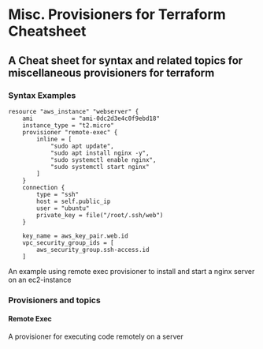 # Misc. Provisioners for Terraform Cheatsheet
## A Cheat sheet for syntax and related topics for miscellaneous provisioners for terraform

### Syntax Examples
```hcl
resource "aws_instance" "webserver" {
    ami           = "ami-0dc2d3e4c0f9ebd18"
    instance_type = "t2.micro"
    provisioner "remote-exec" {
        inline = [
            "sudo apt update",
            "sudo apt install nginx -y",
            "sudo systemctl enable nginx",
            "sudo systemctl start nginx"
        ]
    }
    connection {
        type = "ssh"
        host = self.public_ip
        user = "ubuntu"
        private_key = file("/root/.ssh/web")
    }

    key_name = aws_key_pair.web.id
    vpc_security_group_ids = [
        aws_security_group.ssh-access.id
    ]
```
An example using remote exec provisioner to install and start a nginx server on an ec2-instance

### Provisioners and topics
#### Remote Exec
A provisioner for executing code remotely on a server